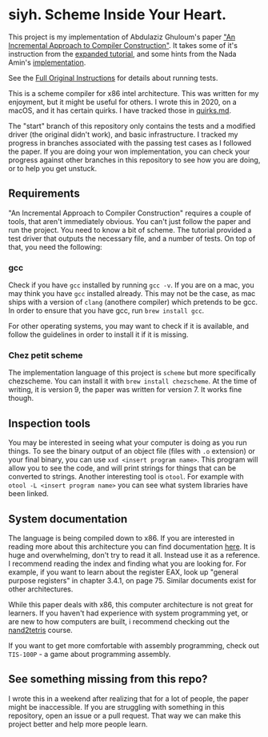 # siyh. Scheme Inside Your Heart.

This project is my implementation of Abdulaziz Ghuloum's paper ["An Incremental Approach to Compiler
Construction"](./papers/an_incremental_approach_to_compiler_construction.pdf). It takes some of it's instruction from the [expanded tutorial](./papers/backend_to_frontend_to_backend_again.pdf), and some hints from the Nada Amin's [implementation](https://github.com/namin/inc/).

See the [Full Original Instructions](./full_original_instructions.md) for details about running
tests.

This is a scheme compiler for x86 intel architecture. This was written for my enjoyment, but it
might be useful for others. I wrote this in 2020, on a macOS, and it has certain quirks. I have
tracked those in [quirks.md](./quirks.md).

The "start" branch of this repository only contains the tests and a modified driver (the original
didn't work), and basic infrastructure. I tracked my progress in branches associated with the
passing test cases as I followed the paper. If you are doing your won implementation, you can check your progress against other
branches in this repository to see how you are doing, or to help you get unstuck.

##  Requirements

"An Incremental Approach to Compiler Construction" requires a couple of tools, that aren't
immediately obvious. You can't just follow the paper and run the project. You need to know a bit of
scheme. The tutorial provided a test driver that outputs the necessary file, and a number of tests.
On top of that, you need the following:

### gcc
Check if you have `gcc` installed  by running `gcc -v`. If you are on a mac, you may think you have `gcc` installed already. This may not be the case, as
mac ships with a version of `clang` (anothere compiler) which pretends to be gcc. In order to ensure
that you have gcc, run `brew install gcc`.

For other operating systems, you may want to check if it is available, and follow the guidelines in
order to install it if it is missing.

### Chez petit scheme

The implementation language of this project is `scheme` but more specifically chezscheme. You can
install it with `brew install chezscheme`. At the time of writing, it is version 9, the paper was
written for version 7. It works fine though.

## Inspection tools

You may be interested in seeing what your computer is doing as you run things. To see the binary
output of an object file (files with `.o` extension) or your final binary, you can use `xxd
<insert program name>`. This
program will allow you to see the code, and will print strings for things that can be converted to
strings. Another interesting tool is `otool`. For example with `otool -L <insert program name>` you
can see what system libraries have been linked.

## System documentation

The language is being compiled down to x86. If you are interested in reading more about this
architecture you can find documentation [here](https://software.intel.com/sites/default/files/managed/39/c5/325462-sdm-vol-1-2abcd-3abcd.pdf). It is huge and overwhelming, don't try to read it all. Instead use it as a reference. I recommend reading the index and finding what you are looking for. For example, if you want to learn about the register EAX, look up "general purpose registers" in chapter 3.4.1, on page 75. Similar documents exist for other architectures.

While this paper deals with x86, this computer architecture is not great for learners. If you
haven't had experience with system programming yet, or are new to how computers are built, i
recommend checking out the [nand2tetris](https://www.nand2tetris.org/) course.

If you want to get more comfortable with assembly programming, check out `TIS-100P` - a game about
programming assembly.

## See something missing from this repo?

I wrote this in a weekend after realizing that for a lot of people, the paper might be
inaccessible. If you are struggling with something in this repository, open an issue or a pull
request. That way we can make this project better and help more people learn.

